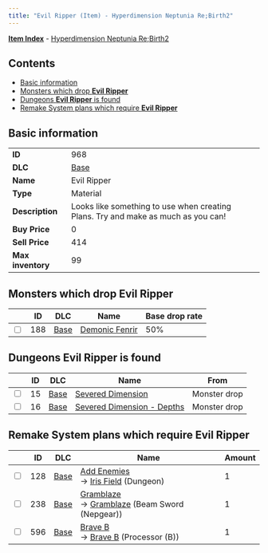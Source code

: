 ```yaml
---
title: "Evil Ripper (Item) - Hyperdimension Neptunia Re;Birth2"
---
```


[**Item Index**](/neptunia/rb2/item/index.html) - [Hyperdimension Neptunia Re;Birth2](/neptunia/rb2)

## Contents

- [Basic information](#basic-information)
- [Monsters which drop **Evil Ripper**](#monsters-which-drop-evil-ripper)
- [Dungeons **Evil Ripper** is found](#dungeons-evil-ripper-is-found)
- [Remake System plans which require **Evil Ripper**](#remake-system-plans-which-require-evil-ripper)

## Basic information

|   |   |
| -- | -- |
| **ID** | 968 |
| **DLC** | [Base](/neptunia/rb2/dlc/0-base.html) |
| **Name** | Evil Ripper |
| **Type** | Material |
| **Description** | Looks like something to use when creating Plans. Try and make as much as you can! |
| **Buy Price** | 0 |
| **Sell Price** | 414 |
| **Max inventory** | 99 |

## Monsters which drop **Evil Ripper**

|    | ID | DLC | Name | Base drop rate |
| -- | -- | --- | ---- | -------------- |
| <input type="checkbox" id="rb2-monster-0-188" class="trackbox" /> | 188 | [Base](/neptunia/rb2/dlc/0-base.html) | [Demonic Fenrir](/neptunia/rb2/monster/0-188-demonic-fenrir.html) | 50% |

## Dungeons **Evil Ripper** is found

|    | ID | DLC | Name | From |
| -- | -- | --- | ---- | ---- |
| <input type="checkbox" id="rb2-dungeon-0-15" class="trackbox" /> | 15 | [Base](/neptunia/rb2/dlc/0-base.html) | [Severed Dimension](/neptunia/rb2/dungeon/0-15-severed-dimension.html) | Monster drop |
| <input type="checkbox" id="rb2-dungeon-0-16" class="trackbox" /> | 16 | [Base](/neptunia/rb2/dlc/0-base.html) | [Severed Dimension - Depths](/neptunia/rb2/dungeon/0-16-severed-dimension-depths.html) | Monster drop |

## Remake System plans which require **Evil Ripper**

|    | ID | DLC | Name | Amount |
| -- | -- | --- | ---- | ------ |
| <input type="checkbox" id="rb2-remake-0-128" class="trackbox" /> | 128 | [Base](/neptunia/rb2/dlc/0-base.html) | [Add Enemies](/neptunia/rb2/remake/0-128-add-enemies.html)<br />→ [Iris Field](/neptunia/rb2/dungeon/0-17-iris-field.html) (Dungeon) | 1 |
| <input type="checkbox" id="rb2-remake-0-238" class="trackbox" /> | 238 | [Base](/neptunia/rb2/dlc/0-base.html) | [Gramblaze](/neptunia/rb2/remake/0-238-gramblaze.html)<br />→ [Gramblaze](/neptunia/rb2/item/0-1112-gramblaze.html) (Beam Sword (Nepgear)) | 1 |
| <input type="checkbox" id="rb2-remake-0-596" class="trackbox" /> | 596 | [Base](/neptunia/rb2/dlc/0-base.html) | [Brave B](/neptunia/rb2/remake/0-596-brave-b.html)<br />→ [Brave B](/neptunia/rb2/item/0-3383-brave-b.html) (Processor (B)) | 1 |